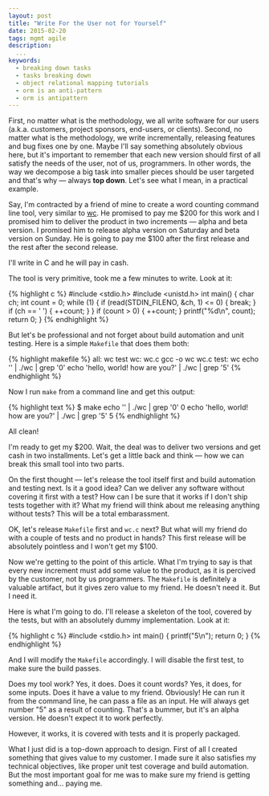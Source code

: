 ```yaml
---
layout: post
title: "Write For the User not for Yourself"
date: 2015-02-20
tags: mgmt agile
description:
  ...
keywords:
  - breaking down tasks
  - tasks breaking down
  - object relational mapping tutorials
  - orm is an anti-pattern
  - orm is antipattern
---
```


First, no matter what is the methodology, we all write software for our
users (a.k.a. customers, project sponsors, end-users, or clients). Second,
no matter what is the methodology, we write incrementally, releasing
features and bug fixes one by one. Maybe I'll say something absolutely obvious here,
but it's important to remember that each new version should first of all satisfy
the needs of the user, not of us, programmers. In other words, the way
we decompose a big task into smaller pieces should be user targeted and that's
why &mdash; always **top down**. Let's see what I mean, in a practical example.

<!--more-->

Say, I'm contracted by a friend of mine to create a word counting command line
tool, very similar to [wc](http://en.wikipedia.org/wiki/Wc_%28Unix%29). He
promised to pay me $200 for this work and I promised him to deliver the
product in two increments &mdash; alpha and beta version. I promised him
to release alpha version on Saturday and beta version on Sunday. He is
going to pay me $100 after the first release and the rest after the second release.

I'll write in C and he will pay in cash.

The tool is very primitive, took me a few minutes to write. Look at it:

{% highlight c %}
#include <stdio.h>
#include <unistd.h>
int main() {
  char ch;
  int count = 0;
  while (1) {
    if (read(STDIN_FILENO, &ch, 1) <= 0) {
      break;
    }
    if (ch == ' ') {
      ++count;
    }
  }
  if (count > 0) {
    ++count;
  }
  printf("%d\n", count);
  return 0;
}
{% endhighlight %}

But let's be professional and not forget about build automation and unit
testing. Here is a simple `Makefile` that does them both:

{% highlight makefile %}
all: wc test
wc: wc.c
  gcc -o wc wc.c
test: wc
  echo '' | ./wc | grep '0'
  echo 'hello, world! how are you?' | ./wc | grep '5'
{% endhighlight %}

Now I run `make` from a command line and get this output:

{% highlight text %}
$ make
echo '' | ./wc | grep '0'
0
echo 'hello, world! how are you?' | ./wc | grep '5'
5
{% endhighlight %}

All clean!

I'm ready to get my $200. Wait, the deal was to deliver two
versions and get cash in two installments. Let's get a little back and
think &mdash; how we can break this small tool into two parts.

On the first thought &mdash; let's release the tool itself first and
build automation and testing next. Is it a good idea? Can we
deliver any software without covering it first with a test? How can I be
sure that it works if I don't ship tests together with it? What my friend
will think about me releasing anything without tests? This will be
a total embarassment.

OK, let's release `Makefile` first and `wc.c` next? But what will my
friend do with a couple of tests and no product in hands? This first
release will be absolutely pointless and I won't get my $100.

Now we're getting to the point of this article. What I'm trying to say
is that every new increment must add some value to the product, as it
is percived by the customer, not by us programmers. The `Makefile` is
definitely a valuable artifact, but it gives zero value to my friend.
He doesn't need it. But I need it.

Here is what I'm going to do. I'll release a skeleton of the tool, covered
by the tests, but with an absolutely dummy implementation. Look at it:

{% highlight c %}
#include <stdio.h>
int main() {
  printf("5\n");
  return 0;
}
{% endhighlight %}

And I will modify the `Makefile` accordingly. I will disable the first test,
to make sure the build passes.

Does my tool work? Yes, it does. Does it count words? Yes, it does, for
some inputs. Does it have a value to my friend. Obviously! He
can run it from the command line, he can pass a file as an input. He will
always get number "5" as a result of counting. That's a bummer, but it's
an alpha version. He doesn't expect it to work perfectly.

However, it works, it is covered with tests and it is properly packaged.

What I just did is a top-down approach to design. First of all I created
something that gives value to my customer. I made sure it also satisfies
my technical objectives, like proper unit test coverage and build automation.
But the most important goal for me was to make sure my friend is getting
something and... paying me.
